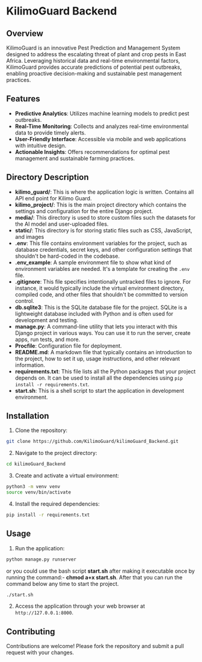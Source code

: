 # KilimoGuard Backend

## Overview

KilimoGuard is an innovative Pest Prediction and Management System designed to address the escalating threat of plant and crop pests in East Africa. Leveraging historical data and real-time environmental factors, KilimoGuard provides accurate predictions of potential pest outbreaks, enabling proactive decision-making and sustainable pest management practices.

## Features

* **Predictive Analytics**: Utilizes machine learning models to predict pest outbreaks.
* **Real-Time Monitoring**: Collects and analyzes real-time environmental data to provide timely alerts.
* **User-Friendly Interface**: Accessible via mobile and web applications with intuitive design.
* **Actionable Insights**: Offers recommendations for optimal pest management and sustainable farming practices.

## Directory Description

* **kilimo_guard/**: This is where the application logic is written. Contains all API end point for Kilimo Guard.
* **kilimo_project/**: This is the main project directory which contains the settings and configuration for the entire Django project.
* **media/**: This directory is used to store custom files such the datasets for the AI model and user-uploaded files.
* **static/**: This directory is for storing static files such as CSS, JavaScript, and images
* **.env**: This file contains environment variables for the project, such as database credentials, secret keys, and other configuration settings that shouldn't be hard-coded in the codebase.
* **.env_example**: A sample environment file to show what kind of environment variables are needed. It's a template for creating the `.env` file.
* **.gitignore**: This file specifies intentionally untracked files to ignore. For instance, it would typically include the virtual environment directory, compiled code, and other files that shouldn't be committed to version control.
* **db.sqlite3**: This is the SQLite database file for the project. SQLite is a lightweight database included with Python and is often used for development and testing.
* **manage.py**: A command-line utility that lets you interact with this Django project in various ways. You can use it to run the server, create apps, run tests, and more.
* **Procfile**: Configuration file for deployment.
* **README.md**: A markdown file that typically contains an introduction to the project, how to set it up, usage instructions, and other relevant information.
* **requirements.txt**: This file lists all the Python packages that your project depends on. It can be used to install all the dependencies using `pip install -r requirements.txt`.
* **start.sh**: This is a shell script to start the application in development environment.


## Installation

1. Clone the repository:

```bash
git clone https://github.com/KilimoGuard/kilimoGuard_Backend.git
```

2. Navigate to the project directory:

```bash
cd kilimoGuard_Backend
```

3. Create and activate a virtual environment:

```bash
python3 -m venv venv
source venv/bin/activate
```

4. Install the required dependencies:

```bash
pip install -r requirements.txt
```

## Usage

1. Run the application:

```bash
python manage.py runserver
```
or you could use the bash script __start.sh__ after making it executable once by running the command:- __chmod a+x start.sh__. After that you can run the command below any time to start the project.
```bash
./start.sh
```

2. Access the application through your web browser at `http://127.0.0.1:8000`.

## Contributing

Contributions are welcome! Please fork the repository and submit a pull request with your changes.